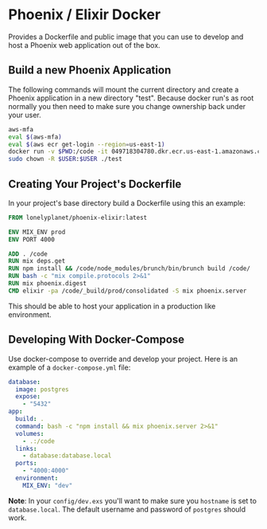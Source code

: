 # Phoenix / Elixir Docker

Provides a Dockerfile and public image that you can use to develop and host a
Phoenix web application out of the box. 

## Build a new Phoenix Application

The following commands will mount the current directory and create a Phoenix
application in a new directory "test".  Because docker run's as root normally
you then need to make sure you change ownership back under your user.

``` bash
aws-mfa
eval $(aws-mfa)
eval $(aws ecr get-login --region=us-east-1)
docker run -v $PWD:/code -it 049718304780.dkr.ecr.us-east-1.amazonaws.com/lonelyplanet/phoenix-elixir:latest phoenix.new test
sudo chown -R $USER:$USER ./test
```

## Creating Your Project's Dockerfile

In your project's base directory build a Dockerfile using this an example:

``` Dockerfile
FROM lonelyplanet/phoenix-elixir:latest

ENV MIX_ENV prod
ENV PORT 4000

ADD . /code
RUN mix deps.get
RUN npm install && /code/node_modules/brunch/bin/brunch build /code/
RUN bash -c "mix compile.protocols 2>&1"
RUN mix phoenix.digest
CMD elixir -pa /code/_build/prod/consolidated -S mix phoenix.server
```

This should be able to host your application in a production like environment.


## Developing With Docker-Compose

Use docker-compose to override and develop your project.  Here is an example of
a `docker-compose.yml` file:

``` yaml
database:
  image: postgres
  expose:
    - "5432"
app:
  build: .
  command: bash -c "npm install && mix phoenix.server 2>&1"
  volumes:
    - .:/code
  links:
    - database:database.local
  ports:
    - "4000:4000"
  environment:
    MIX_ENV: "dev"
```

**Note**: In your `config/dev.exs` you'll want to make sure you `hostname` is
set to `database.local`.  The default username and password of `postgres` should
work.
